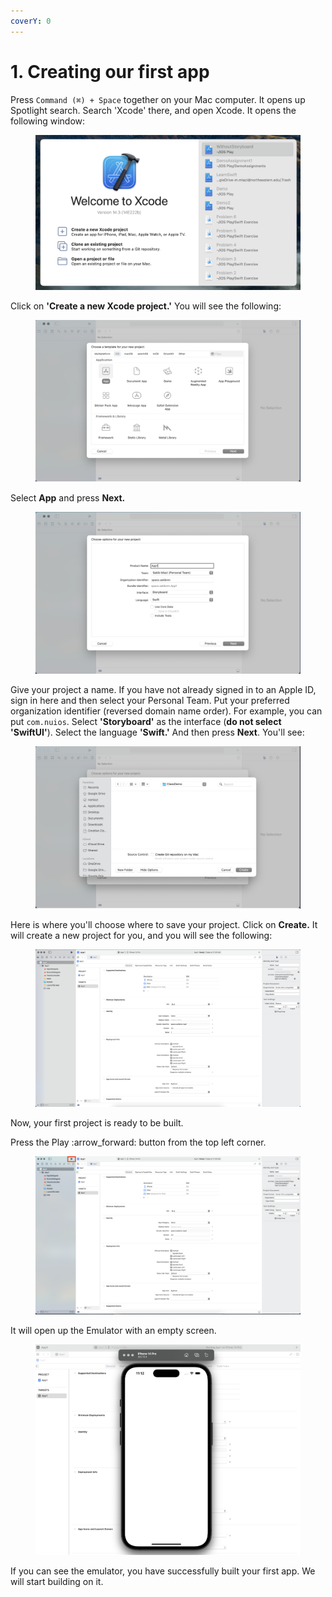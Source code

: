 ```yaml
---
coverY: 0
---
```


# 1. Creating our first app

Press `Command (⌘) + Space` together on your Mac computer. It opens up Spotlight search. Search 'Xcode' there, and open Xcode. It opens the following window:

<figure><img src="../../.gitbook/assets/Screenshot 2023-05-09 at 10.51.51 AM (1).png" alt=""><figcaption></figcaption></figure>

Click on **'Create a new Xcode project.'** You will see the following:

<figure><img src="../../.gitbook/assets/Screenshot 2023-05-09 at 10.55.45 AM (1).png" alt=""><figcaption></figcaption></figure>

Select **App** and press **Next.**

<figure><img src="../../.gitbook/assets/Screenshot 2023-05-09 at 10.57.39 AM (1).png" alt=""><figcaption></figcaption></figure>

Give your project a name. If you have not already signed in to an Apple ID, sign in here and then select your Personal Team. Put your preferred organization identifier (reversed domain name order). For example, you can put `com.nuios`. Select **'Storyboard'** as the interface (**do not select 'SwiftUI'**). Select the language **'Swift.'** And then press **Next**. You'll see:

<figure><img src="../../.gitbook/assets/Screenshot 2023-05-09 at 11.04.18 AM (1).png" alt=""><figcaption></figcaption></figure>

Here is where you'll choose where to save your project. Click on **Create.** It will create a new project for you, and you will see the following:

<figure><img src="../../.gitbook/assets/Screenshot 2023-05-09 at 11.05.36 AM (1).png" alt=""><figcaption></figcaption></figure>

Now, your first project is ready to be built.

Press the Play :arrow\_forward: button from the top left corner.

<figure><img src="../../.gitbook/assets/Screenshot 2023-05-09 at 11.07.39 AM (1).png" alt=""><figcaption></figcaption></figure>

It will open up the Emulator with an empty screen.

<figure><img src="../../.gitbook/assets/Screenshot 2023-05-09 at 11.12.10 AM (1).png" alt=""><figcaption></figcaption></figure>

If you can see the emulator, you have successfully built your first app. We will start building on it.
